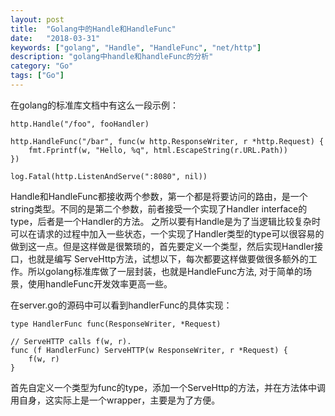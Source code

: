 ```yaml
---
layout: post
title:  "Golang中的Handle和HandleFunc"
date:   "2018-03-31"
keywords: ["golang", "Handle", "HandleFunc", "net/http"]
description: "golang中handle和handleFunc的分析"
category: "Go"
tags: ["Go"]
---
```


在golang的标准库文档中有这么一段示例：

```
http.Handle("/foo", fooHandler)

http.HandleFunc("/bar", func(w http.ResponseWriter, r *http.Request) {
	fmt.Fprintf(w, "Hello, %q", html.EscapeString(r.URL.Path))
})

log.Fatal(http.ListenAndServe(":8080", nil))
```

Handle和HandleFunc都接收两个参数，第一个都是将要访问的路由，是一个string类型。不同的是第二个参数，前者接受一个实现了Handler interface的type，后者是一个Handler的方法。
之所以要有Handle是为了当逻辑比较复杂时可以在请求的过程中加入一些状态，一个实现了Handler类型的type可以很容易的做到这一点。但是这样做是很繁琐的，首先要定义一个类型，然后实现Handler接口，也就是编写
ServeHttp方法，试想以下，每次都要这样做要做很多额外的工作。所以golang标准库做了一层封装，也就是HandleFunc方法, 对于简单的场景，使用handleFunc开发效率更高一些。

在server.go的源码中可以看到handlerFunc的具体实现：

```
type HandlerFunc func(ResponseWriter, *Request)

// ServeHTTP calls f(w, r).
func (f HandlerFunc) ServeHTTP(w ResponseWriter, r *Request) {
    f(w, r)
}
```

首先自定义一个类型为func的type，添加一个ServeHttp的方法，并在方法体中调用自身，这实际上是一个wrapper，主要是为了方便。
